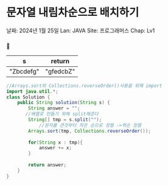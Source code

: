 # 문자열 내림차순으로 배치하기

날짜: 2024년 1월 25일
Lan: JAVA
Site: 프로그래머스
Chap: Lv1

### 

<aside>
💭

| s | return |
| --- | --- |
| "Zbcdefg" | "gfedcbZ" |
</aside>

```java
//Arrays.sort와 Collections.reverseOrder()사용을 위해 import
import java.util.*; 
class Solution {
    public String solution(String s) {
        String answer = "";
       //배열로 만들기 위해 split해준다
        String[] tmp = s.split("");
			//문자를 큰것부터 작은 순으로 정렬 ->역순 정렬
        Arrays.sort(tmp, Collections.reverseOrder());
        
        for(String x : tmp){
            answer += x;
        }
        
        return answer;
    }
}
```